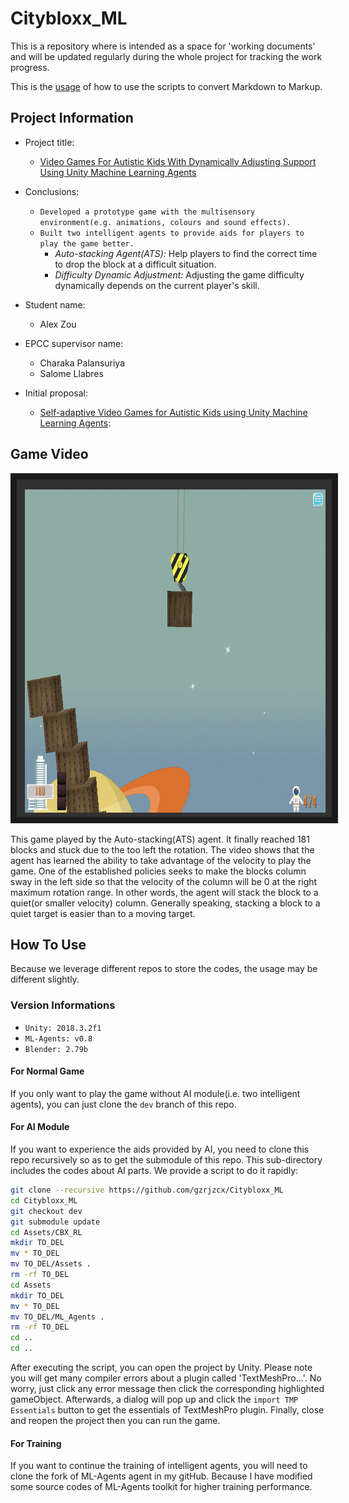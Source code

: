 # Citybloxx_ML
This is a repository where is intended as a space for 'working documents' and will be updated regularly during the whole project for tracking the work progress.
  
This is the [usage](https://github.com/gzrjzcx/Citybloxx_ML/issues/1) of how to use the scripts to convert Markdown to Markup. 

## Project Information
- Project title: 
    - [Video Games For Autistic Kids With Dynamically Adjusting Support Using Unity Machine Learning Agents](https://www.wiki.ed.ac.uk/pages/viewpage.action?spaceKey=hpcdis&title=S1702794+Alex+Zou)

- Conclusions:
    - `Developed a prototype game with the multisensory environment(e.g. animations, colours and sound effects).`
    - `Built two intelligent agents to provide aids for players to play the game better.`
        - *Auto-stacking Agent(ATS):* Help players to find the correct time to drop the block at a difficult situation.
        - *Difficulty Dynamic Adjustment:* Adjusting the game difficulty dynamically depends on the current player's skill.

- Student name:
    - Alex Zou
- EPCC supervisor name:
    - Charaka Palansuriya
    - Salome Llabres

- Initial proposal:
    - [Self-adaptive Video Games for Autistic Kids using Unity Machine Learning Agents](https://www.wiki.ed.ac.uk/display/hpcdis/Self-adaptive+Video+Games+for+Autistic+Kids+using+Unity+Machine+Learning+Agents):


## Game Video

<!-- [![The Video of Auto-stakcing Agent Gameplaying](https://github.com/gzrjzcx/Citybloxx_ML/blob/dev/screenshot/cover.png)](https://www.youtube.com/watch?v=NGrwlK7TIi4&feature=youtu.be) -->

<a href="https://www.youtube.com/watch?v=NGrwlK7TIi4&feature=youtu.be
" target="_blank"><img src="https://github.com/gzrjzcx/Citybloxx_ML/blob/dev/screenshot/cover.png" 
alt="The Video of Auto-stakcing Agent Gameplaying" width="720" height="540" border="10" /></a>


This game played by the Auto-stacking(ATS) agent. It finally reached 181 blocks and stuck due to the too left the rotation. The video shows that the agent has learned the ability to take advantage of the velocity to play the game. One of the established policies seeks to make the blocks column sway in the left side so that the velocity of the column will be 0 at the right maximum rotation range.
In other words, the agent will stack the block to a quiet(or smaller velocity) column. Generally speaking, stacking a block to a quiet target is easier than to a moving target.

## How To Use
Because we leverage different repos to store the codes, the usage may be different slightly. 

### Version Informations
- `Unity: 2018.3.2f1`
- `ML-Agents: v0.8`
- `Blender: 2.79b`

#### For Normal Game
If you only want to play the game without AI module(i.e. two intelligent agents), you can just clone the `dev` branch of this repo. 

#### For AI Module
If you want to experience the aids provided by AI, you need to clone this repo recursively so as to get the submodule of this repo. This sub-directory includes the codes about AI parts. We provide a script to do it rapidly:
```sh
git clone --recursive https://github.com/gzrjzcx/Citybloxx_ML
cd Citybloxx_ML
git checkout dev
git submodule update
cd Assets/CBX_RL
mkdir TO_DEL
mv * TO_DEL
mv TO_DEL/Assets .
rm -rf TO_DEL
cd Assets
mkdir TO_DEL
mv * TO_DEL
mv TO_DEL/ML_Agents .
rm -rf TO_DEL
cd ..
cd ..
```
After executing the script, you can open the project by Unity. Please note you will get many compiler errors about a plugin called 'TextMeshPro...'. No worry, just click any error message then click the corresponding highlighted gameObject. Afterwards, a dialog will pop up and click the `import TMP Essentials` button to get the essentials of TextMeshPro plugin. Finally, close and reopen the project then you can run the game.

#### For Training
If you want to continue the training of intelligent agents, you will need to clone the fork of ML-Agents agent in my gitHub. Because I have modified some source codes of ML-Agents toolkit for higher training performance.















